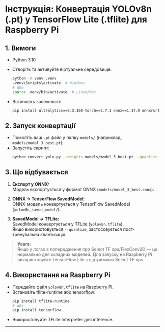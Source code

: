 # Інструкція: Конвертація YOLOv8n (.pt) у TensorFlow Lite (.tflite) для Raspberry Pi

## 1. Вимоги

- Python 3.10
- Створіть та активуйте віртуальне середовище:
  ```bash
  python -m venv .venv
  .venv\Scripts\activate  # Windows
  # або
  source .venv/bin/activate  # Linux/Mac
  ```

- Встановіть залежності:
  ```bash
  pip install ultralytics==8.3.160 torch==2.7.1 onnx==1.17.0 onnxruntime==1.22.0 onnx-tf==1.10.0 tensorflow==2.15.0 keras==2.15.0 tensorflow-addons==0.22.0 numpy==1.26.0 tensorflow-probability==0.23.0
  ```

## 2. Запуск конвертації

- Помістіть ваш `.pt` файл у папку `models/` (наприклад, `models/model_3_best.pt`).
- Запустіть скрипт:
  ```bash
  python convert_yolo.py --weights models/model_3_best.pt --quantize
  ```

## 3. Що відбувається

1. **Експорт у ONNX:**  
   Модель експортується у формат ONNX (`models/model_3_best.onnx`).

2. **ONNX → TensorFlow SavedModel:**  
   ONNX-модель конвертується у TensorFlow SavedModel (`yolov8n_saved_model/`).

3. **SavedModel → TFLite:**  
   SavedModel конвертується у TFLite (`yolov8n.tflite`).  
   Якщо використовується `--quantize`, застосовується пост-тренувальна квантизація.

> **Увага:**  
> Якщо у логах є попередження про Select TF ops/FlexConv2D — це нормально для складних моделей. Для запуску на Raspberry Pi використовуйте TensorFlow Lite з підтримкою Select TF ops.

## 4. Використання на Raspberry Pi

- Передайте файл `yolov8n.tflite` на Raspberry Pi.
- Встановіть tflite-runtime або tensorflow:
  ```bash
  pip install tflite-runtime
  # або
  pip install tensorflow
  ```
- Використовуйте TFLite Interpreter для inference.

---


